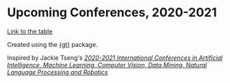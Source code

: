 # Upcoming Conferences, 2020-2021


[Link to the table](https://peaceful-edison-ac2fba.netlify.app)


Created using the [{gt}](https://github.com/rstudio/gt) package.


Inspired by Jackie Tseng's *[2020-2021 International Conferences in Artificial Intelligence, Machine Learning, Computer Vision, Data Mining, Natural Language Processing and Robotics](https://jackietseng.github.io/conference_call_for_paper/conferences.html)*
